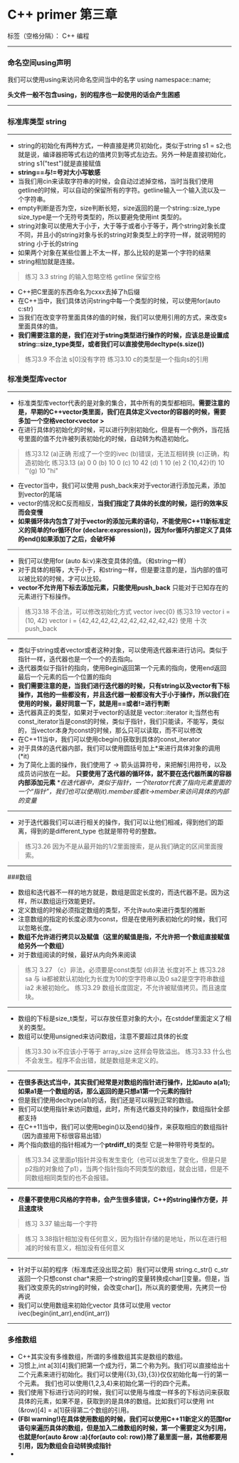 ﻿# C++ primer 第三章 

标签（空格分隔）： C++ 编程

---

### 命名空间using声明

我们可以使用using来访问命名空间当中的名字 using namespace::name;

**头文件一般不包含using，别的程序也一起使用的话会产生困惑**

---

### 标准库类型 string

---

* string的初始化有两种方式，一种直接是拷贝初始化，类似于string s1 = s2;也就是说，编译器把等式右边的值拷贝到等式左边去。另外一种是直接初始化，string s1("test")就是直接赋值
*  **string==与!=号对大小写敏感**
*  当我们用cin来读取字符串的时候，会自动过滤掉空格，当时当我们使用getline的时候，可以自动的保留所有的字符。getline输入一个输入流以及一个字符串。
*  empty判断是否为空，size判断长短，size返回的是一个string::size_type size_type是一个无符号类型的，所以要避免使用int 类型的。
*  string对象可以使用大于小于，大于等于或者小于等于，两个string对象长度不同，并且小的string对象与长的string对象类型上的字符一样，就说明短的string 小于长的string
*  如果两个对象在某些位置上不太一样，那么比较的是第一个字符的结果
*  string相加就是连接。

>练习 3.3 string 的输入忽略空格 getline 保留空格

* C++把C里面的东西命名为cxxx去掉了h后缀
* 在C++当中，我们具体访问string中每一个类型的时候，可以使用for(auto c:str)
* 当我们在改变字符里面具体的值的时候，我们可以使用引用的方式，来改变s里面具体的值。
*  **我们需要注意的是，我们在对于string类型进行操作的时候，应该总是设置成string::size_type类型，或者我们可以直接使用decltype(s.size())**

>练习3.9 不合法 s[0]没有字符
>练习3.10 c的类型是一个指向s的引用

### 标准类型库vector

---

* 标准类型库vector代表的是对象的集合，其中所有的类型都相同。**需要注意的是，早期的C++vector类里面，我们在具体定义vector的容器的时候，需要多加一个空格vector<vector<int> >**
* 在进行具体的初始化的时候，可以进行列别初始化，但是有一个例外，当花括号里面的值不允许被列表初始化的时候，自动转为构造初始化。

> 练习3.12 (a)正确 形成了一个空的ivec (b)错误，无法互相转换 (c)正确，构造初始化
> 练习3.13 (a) 0 0 (b) 10 0 (c) 10 42 (d) 1 10 (e) 2 {10,42}(f) 10 ''(g) 10 "hi"

* 在vector当中，我们可以使用 push_back来对于vector进行添加元素，添加到vector的尾端
* vector的情况和C反而相反，**当我们指定了具体的长度的时候，运行的效率反而会变慢**
* **如果循环体内包含了对于vector的添加元素的语句，不能使用C++11新标准定义的简单的for循环(for (declare:expression))，因为for循环内部定义了具体的end()如果添加了之后，会破坏掉**

---

* 我们可以使用for (auto &i:v)来改变具体的值。（和string一样）
* 对于具体的相等，大于小于，和string一样，但是要注意的是，当内部的值可以被比较的时候，才可以比较。
* **vector不允许用下标去添加元素，只能使用push_back** 只能对于已知存在的元素进行下标操作。

>练习3.18 不合法，可以修改初始化方式 vector<int> ivec{0}
>练习3.19 vector<int> i = (10, 42) vector<int> i = {42,42,42,42,42,42,42,42,42,42} 使用 十次push_back

---

* 类似于string或者vector或者这种对象，可以使用迭代器来进行访问。类似于指针一样，迭代器也是一个一个的去指向。
* 迭代器类似于指针的指向，使用Begin返回第一个元素的指向，使用end返回最后一个元素的后一个位置的指向
*  **我们需要注意的是，当我们进行迭代器的时候，只有string以及vector有下标操作，其他的一些都没有，并且迭代器一般都没有大于小于操作，所以我们在使用的时候，最好同意一下，就是用==或者!=进行判断**
*  迭代器真正的类型，如果对于vector<int>的话就是 vector<int>::iterator it;当然也有const_iterator当是const的时候，类似于指针，我们只能读，不能写，类似的，当vector本身为const的时候，那么只可以读取，而不可以修改
*  在C++11当中，我们可以使用cbegin()获取到具体的const_iterator
*  对于具体的迭代器内部，我们可以使用圆括号加上\*来进行具体对象的调用 (*it)
*  为了简化上面的操作，我们使用了 -> 箭头运算符号，来把解引用符号，以及成员访问放在一起。
**只要使用了迭代器的循环体，就不要在迭代器所属的容器内部添加元素**
**在迭代器中，类似于指针，一个iterator代表了指向元素里面的一个“指针”，我们也可以使用(*it).member或者it->member来访问具体的内部的变量**

----

* 对于迭代器我们可以进行相关的操作，我们可以让他们相减，得到他们的距离，得到的是different_type 也就是带符号的整数。

> 练习3.26 因为不是从最开始的1/2里面搜索，是从我们确定的区间里面搜索。


---

###数组

* 数组和迭代器不一样的地方就是，数组是固定长度的，而迭代器不是。因为这样，所以数组运行效能更好。
* 定义数组的时候必须指定数组的类型，不允许auto来进行类型的推断
* 注意数组的指定的长度必须为const，但是在使用列表初始化的时候，我们可以忽略长度。
*  **数组不允许进行拷贝以及赋值（这里的赋值是指，不允许把一个数组直接赋值给另外一个数组）**
*  对于数组阅读的时候，最好从内向外来阅读

>练习 3.27 （c）非法，必须要是const类型 (d)非法 长度对不上
>练习3.28 sa 与 ia都被默认初始化为长度为10的空字符串以及0 sa2是空字符串数组  ia2 未被初始化。
>练习3.29 数组长度固定，不允许被赋值拷贝。而且速度块。

---

* 数组的下标是size_t类型，可以存放任意对象的大小，在cstddef里面定义了相关的类型。
* 数组可以使用unsigned来访问数组，注意不要超过具体的长度

>练习3.30 ix不应该小于等于 array_size 这样会导致溢出。
>练习3.33 什么也不会发生。程序不会出错，就是数组是未定义的。

---

* **在很多表达式当中，其实我们经常是对数组的指针进行操作，比如auto a(a1);如果a1是一个数组的话，那么返回的是只想a1第一个元素的指针**
*  但是我们使用decltype(a1)的话，我们还是可以得到正常的数组。
*  我们可以使用指针来访问数组，此时，所有迭代器支持的操作，数组指针全部都支持
*  在C++11当中，我们可以使用begin()以及end()操作，来获取相应的数组指针（因为直接用下标很容易出错）
*  两个指向数组的指针相减为一个**ptrdiff_t**的类型 它是一种带符号类型的。

>练习3.34 这里面p1指针并没有发生变化（也可以说发生了变化，但是只是p2指的对象给了p1），当两个指针指向不同类型的数组，就会出错，但是不同数组相同类型的也不会报错。

---

* **尽量不要使用C风格的字符串，会产生很多错误，C++的string操作方便，并且速度块**

>练习 3.37 输出每一个字符

>练习 3.38指针相加没有任何意义，因为指针存储的是地址，所以在进行相减的时候有意义，相加没有任何意义

---

* 针对于以前的程序（标准库还没出现之前）我们可以使用 string.c_str() c_str返回一个只想const char*来把一个string的变量转换成char[]变量。但是，当我们改变原先的string的时候，会改变char[]，所以真的要使用，先拷贝一份再说
* 我们可以使用数组来初始化vector 具体可以使用 vector<int> ivec(begin(int_arr),end(int_arr))

---

### 多维数组

* C++其实没有多维数组，所谓的多维数组其实是数组的数组。
* 习惯上,int a[3][4]我们把第一个成为行，第二个称为列。我们可以直接给出十二个元素来进行初始化。我们可以使用{{3},{3},{3}}仅仅初始化每一行的第一个元素。 我们也可以使用{1,2,3,4}来初始化第一行的四个元素。
* 我们使用下标进行访问的时候，我们可以使用与维度一样多的下标访问来获取具体的元素，如果不是，获取到的是具体的数组。比如我们可以使用 int (&row)[4]  = a[1]获得第二个数组的引用。
*  **(FBI warning!)在具体使用数组的时候，我们可以使用C++11新定义的范围for语句来遍历具体的数组，但是加入二维数组的时候，第一个需要定义为引用，也就是for(auto &row :a){for(auto col: row)}除了最里面一层，其他都要用引用，因为数组会自动转换成指针**
*  


